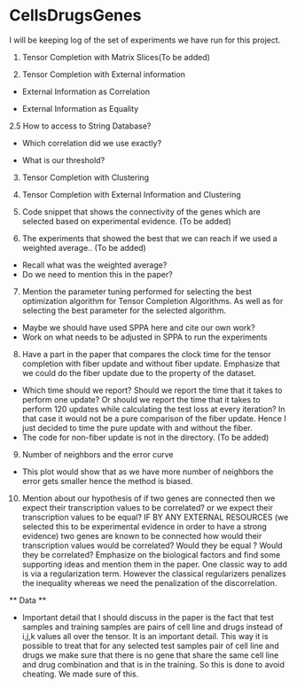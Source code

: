 # CellsDrugsGenes

I will be keeping log of the set of experiments we have run for this project.

1. Tensor Completion with Matrix Slices(To be added)

2. Tensor Completion with External information

  - External Information as Correlation
  
  - External Information as Equality

2.5 How to access to String Database?
  
   - Which correlation did we use exactly?
   
   - What is our threshold?

3. Tensor Completion with Clustering

4. Tensor Completion with External Information and Clustering

5. Code snippet that shows the connectivity of the genes which are selected based on experimental evidence. (To be added)

6. The experiments that showed the best that we can reach if we used a weighted average.. (To be added)
  - Recall what was the weighted average? 
  - Do we need to mention this in the paper?

7. Mention the parameter tuning performed for selecting the best optimization algorithm for Tensor Completion Algorithms. As well as for selecting the best parameter for the selected algorithm. 
  - Maybe we should have used SPPA here and cite our own work?
  - Work on what needs to be adjusted in SPPA to run the experiments

8. Have a part in the paper that compares the clock time for the tensor completion with fiber update and without fiber update. Emphasize that we could do the fiber update due to the property of the dataset.
  - Which time should we report? Should we report the time that it takes to perform one update? Or should we report the time that it takes to perform 120 updates while calculating the test loss at every iteration? In that case it would not be a pure comparison of the fiber update. Hence I just decided to time the pure update with and without the fiber. 
  - The code for non-fiber update is not in the directory. (To be added)
  
9. Number of neighbors and the error curve

  - This plot would show that as we have more number of neighbors the error gets smaller hence the method is biased. 

10. Mention about our hypothesis of if two genes are connected then we expect their transcription values to be correlated? or we expect their transcription values to be equal? IF BY ANY EXTERNAL RESOURCES (we selected this to be experimental evidence in order to have a strong evidence) two genes are known to be connected how would their transcription values would be correlated? Would they be equal ? Would they be correlated? Emphasize on the biological factors and find some supporting ideas and mention them in the paper. One classic way to add is via a regularization term. However the classical regularizers penalizes the inequality whereas we need the penalization of the discorrelation. 
  
** Data **
- Important detail that I should discuss in the paper is the fact that test samples and training samples are pairs of cell line and drugs instead of i,j,k values all over the tensor. It is an important detail. This way it is possible to treat that for any selected test samples pair of cell line and drugs we make sure that there is no gene that share the same cell line and drug combination and that is in the training. So this is done to avoid cheating. We made sure of this.
